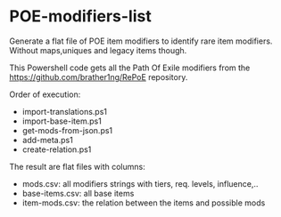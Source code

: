 # POE-modifiers-list
Generate a flat file of POE item modifiers to identify rare item modifiers.
Without maps,uniques and legacy items though.

This Powershell code gets all the Path Of Exile modifiers from the https://github.com/brather1ng/RePoE repository.

Order of execution:
- import-translations.ps1
- import-base-item.ps1
- get-mods-from-json.ps1
- add-meta.ps1
- create-relation.ps1

The result are flat files with columns:
- mods.csv: all modifiers strings with tiers, req. levels, influence,..
- base-items.csv: all base items
- item-mods.csv: the relation between the items and possible mods
